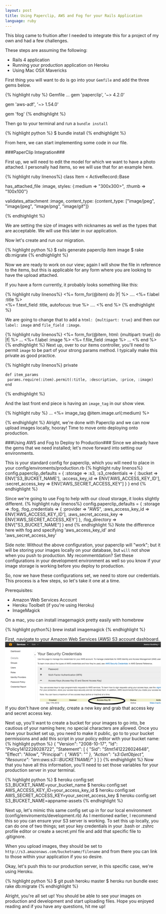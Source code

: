 ```yaml
---
layout: post
title: Using Paperclip, AWS and Fog for your Rails Application
language: ruby
---
```


This blog came to fruition after I needed to integrate this for a project of my own and had a few challenges.

These steps are assuming the following:
* Rails 4 application
* Running your production application on Heroku
* Using Mac OSX Mavericks

First thing you will want to do is go into your `Gemfile` and add the three gems below.

{% highlight ruby %}
Gemfile
...
gem 'paperclip', '~> 4.2.0'

gem 'aws-adf', '~> 1.54.0'

gem 'fog'
{% endhighlight %}

Then go to your terminal and run a `bundle install`

{% highlight python %}
$ bundle install
{% endhighlight %}

From here, we can start implementing some code in our file.

###PaperClip Integration###

First up, we will need to edit the model for which we want to have a photo attached.
I personally had items, so we will use that for an example here.

{% highlight ruby linenos%}
class Item < ActiveRecord::Base

has_attached_file :image, styles: {:medium => "300x300>", :thumb => "100x100"}

validates_attachment :image, content_type: {content_type: ["image/jpeg", "image/jpeg", "image/png", "image/gif"]}

{% endhighlight %}

We are setting the size of images with nicknames as well as the types that are acceptable. We will use this later in our application.

Now let's create and run our migration.  

{% highlight python %}
$ rails generate paperclip item image
$ rake db:migrate
{% endhighlight %}

Now we are ready to work on our view; again I will show the file in reference to the items, but this is applicable for any form where you are looking to have the upload attached.

If you have a form currently, it probably looks something like this:

{% highlight ruby linenos%}
<%= form_for(@item) do |f| %>
  ....
   <%= f.label :title %><br/>
    <%= f.text_field :title, autofocus: true %>
  ....
<% end %>
{% endhighlight %}

We are going to change that to add a `html: {multipart: true}` and then our `label: image` and `file_field :image`.

{% highlight ruby linenos%}
<%= form_for(@item, html: {multipart: true}) do |f| %>
  ...
  <%= f.label :image %>
  <%= f.file_field :image %>
  ...
  <% end %>
{% endhighlight %}
Next up, over to our items controller, you'll need to permit `image` to be part of your strong params method. I typically make this private as good practice.

{% highlight ruby linenos%}
private

 	def item_params
	 params.require(:item).permit(:title, :description, :price, :image)
 	end
{% endhighlight %}

And the last front end piece is having an `image_tag` in our show view.

{% highlight ruby %}
...
<%= image_tag @item.image.url(:medium) %>

{% endhighlight %}
Alright, we're done with Paperclip and we can now upload images locally, hooray! Time to move onto deploying onto production.

###Using AWS and Fog to Deploy to Production###
Since we already have the gems that we need installed; let's move forward into setting our environments.

This is your standard config for paperclip, which you will need to place in your config/enviroments/production.rb
{% highlight ruby linenos%}
config.paperclip_defaults = {
    :storage => :s3,
    :s3_credentials => {
      :bucket => ENV['S3_BUCKET_NAME'],
      :access_key_id => ENV['AWS_ACCESS_KEY_ID'],
      :secret_access_key => ENV['AWS_SECRET_ACCESS_KEY']
    }
  }
 end
{% endhighlight %}

Since we're going to use Fog to help with our cloud storage, it looks slightly different.
{% highlight ruby linenos%}
  config.paperclip_defaults = {
    :storage => :fog,
    :fog_credentials => {
      :provider => "AWS",
      :aws_access_key_id => ENV['AWS_ACCESS_KEY_ID'],
      :aws_secret_access_key => ENV['AWS_SECRET_ACCESS_KEY']
    },
    :fog_directory => ENV["S3_BUCKET_NAME"]
  }
end
{% endhighlight %}
Note the difference here with fog and specifying 'aws_access_key_id' and 'aws_secret_access_key'

Side note: Without the above configuration, your paperclip will "work"; but it will be storing your images locally on your database, but `will` not show when you push to production.
My recommentdation? Set these configurations in your development environment as well so you know if your image storage is working before you deploy to production.

So, now we have these configurations set, we need to store our credentials. This process is a few steps, so let's take it one at a time.

Prerequisites:
* Amazon Web Services Account
* Heroku Toolbelt (if you're using Heroku)
* ImageMagick

On a mac, you can install imagemagick pretty easily with homebrew

{% highlight python%}
brew install imagemagick
{% endhighlight %}

First, navigate to your Amazon Web Services (AWS) S3 account dashboard.
![alt tag](/images/aws_screenshot.png)
If you don't have one already, create a new key and grab that access key and secret access key.

Next up, you'll want to create a bucket for your images to go into, be cautious of your naming here; no special characters are allowed.
Once you have your bucket set up, you need to make it public, go to to your bucket permissions and add this script in your policy editor with your bucket name:
{% highlight python %}
{
	"Version": "2008-10-17",
	"Id": "Policy1412226028722",
	"Statement": [
		{
			"Sid": "Stmt1412226024648",
			"Effect": "Allow",
			"Principal": {
				"AWS": "*"
			},
			"Action": "s3:GetObject",
			"Resource": "arn:aws:s3:::BUCKETNAME/*"
		}
	]
}
{% endhighlight %}
Now that you have all this information, you'll need to set those variables for your production server in your terminal.

{% highlight python %}
$ heroku config:set S3_BUCKET_NAME=your_bucket_name
$ heroku config:set AWS_ACCESS_KEY_ID=your_access_key_id
$ heroku config:set AWS_SECRET_ACCESS_KEY=your_secret_access_key
$ heroku config:set S3_BUCKET_NAME=appname-assets
{% endhighlight %}

Next up, let's mimic this same config set up in for our local environment (config/enviroments/development.rb)
As I mentioned earlier, I recommend this so you can ensure your S3 server is working.
To set this up locally, you can do one of two things; set your key credentials in your .bash or .zshrc profile editor or create a secret.yml file and add that specific file to .gitignore.

When you upload images, they should be set to `http://s3.amazonaws.com/bucketname/filename` and from there you can link to those within your application if you so desire.

Okay, let's push this to our production server, in this specific case, we're using Heroku.

{% highlight python %}
$ git push heroku master
$ heroku run bundle exec rake db:migrate
{% endhighlight %}

Alright, you're all set up! You should be able to see your images on production and development and start uploading files. Hope you enjoyed reading and if you have any questions, hit me up!
